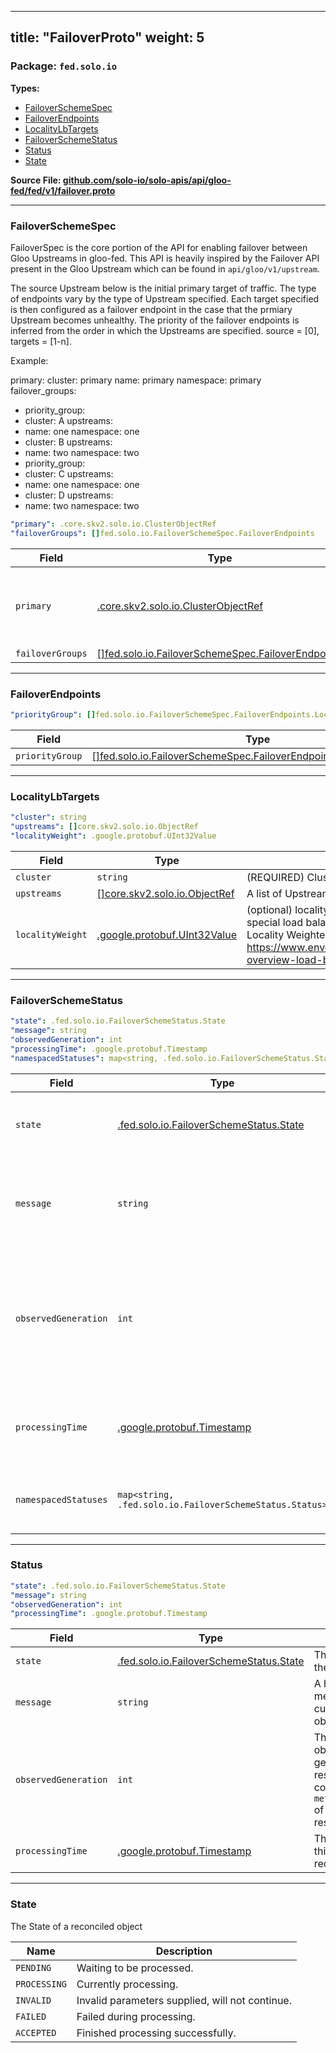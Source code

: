 
---
title: "FailoverProto"
weight: 5
---

<!-- Code generated by solo-kit. DO NOT EDIT. -->


### Package: `fed.solo.io` 
**Types:**


- [FailoverSchemeSpec](#failoverschemespec)
- [FailoverEndpoints](#failoverendpoints)
- [LocalityLbTargets](#localitylbtargets)
- [FailoverSchemeStatus](#failoverschemestatus)
- [Status](#status)
- [State](#state)
  



**Source File: [github.com/solo-io/solo-apis/api/gloo-fed/fed/v1/failover.proto](https://github.com/solo-io/solo-apis/blob/main/api/gloo-fed/fed/v1/failover.proto)**





---
### FailoverSchemeSpec

 
FailoverSpec is the core portion of the API for enabling failover between Gloo Upstreams in gloo-fed.
This API is heavily inspired by the Failover API present in the Gloo Upstream which can be found in
`api/gloo/v1/upstream`.

The source Upstream below is the initial primary target of traffic. The type of endpoints vary by the type
of Upstream specified. Each target specified is then configured as a failover endpoint in the case that
the prmiary Upstream becomes unhealthy. The priority of the failover endpoints is inferred from the
order in which the Upstreams are specified. source = [0], targets = [1-n].

Example:

primary:
cluster: primary
name: primary
namespace: primary
failover_groups:
- priority_group:
- cluster: A
upstreams:
- name: one
namespace: one
- cluster: B
upstreams:
- name: two
namespace: two
- priority_group:
- cluster: C
upstreams:
- name: one
namespace: one
- cluster: D
upstreams:
- name: two
namespace: two

```yaml
"primary": .core.skv2.solo.io.ClusterObjectRef
"failoverGroups": []fed.solo.io.FailoverSchemeSpec.FailoverEndpoints

```

| Field | Type | Description |
| ----- | ---- | ----------- | 
| `primary` | [.core.skv2.solo.io.ClusterObjectRef](../../../../../../skv2/api/core/v1/core.proto.sk/#clusterobjectref) | The upstream which will be configured for failover. |
| `failoverGroups` | [[]fed.solo.io.FailoverSchemeSpec.FailoverEndpoints](../failover.proto.sk/#failoverendpoints) |  |




---
### FailoverEndpoints



```yaml
"priorityGroup": []fed.solo.io.FailoverSchemeSpec.FailoverEndpoints.LocalityLbTargets

```

| Field | Type | Description |
| ----- | ---- | ----------- | 
| `priorityGroup` | [[]fed.solo.io.FailoverSchemeSpec.FailoverEndpoints.LocalityLbTargets](../failover.proto.sk/#localitylbtargets) |  |




---
### LocalityLbTargets



```yaml
"cluster": string
"upstreams": []core.skv2.solo.io.ObjectRef
"localityWeight": .google.protobuf.UInt32Value

```

| Field | Type | Description |
| ----- | ---- | ----------- | 
| `cluster` | `string` | (REQUIRED) Cluster on which the endpoints for this Group can be found. |
| `upstreams` | [[]core.skv2.solo.io.ObjectRef](../../../../../../skv2/api/core/v1/core.proto.sk/#objectref) | A list of Upstream targets, each of these targets must exist on the cluster specified in this message. |
| `localityWeight` | [.google.protobuf.UInt32Value](https://developers.google.com/protocol-buffers/docs/reference/csharp/class/google/protobuf/well-known-types/u-int-32-value) | (optional) locality load balancing weight assigned to the specified upstreams. Locality load balancing will add a special load balancing weight among all targets within a given priority, who are located in the zame zone. See envoy Locality Weighted Load Balancing for more information: https://www.envoyproxy.io/docs/envoy/v1.14.1/intro/arch_overview/upstream/load_balancing/locality_weight#arch-overview-load-balancing-locality-weighted-lb. |




---
### FailoverSchemeStatus



```yaml
"state": .fed.solo.io.FailoverSchemeStatus.State
"message": string
"observedGeneration": int
"processingTime": .google.protobuf.Timestamp
"namespacedStatuses": map<string, .fed.solo.io.FailoverSchemeStatus.Status>

```

| Field | Type | Description |
| ----- | ---- | ----------- | 
| `state` | [.fed.solo.io.FailoverSchemeStatus.State](../failover.proto.sk/#state) | The current state of the resource. Deprecated: use namespacedStatuses instead. |
| `message` | `string` | A human readable message about the current state of the object. Deprecated: use namespacedStatuses instead. |
| `observedGeneration` | `int` | The most recently observed generation of the resource. This value corresponds to the `metadata.generation` of a kubernetes resource. Deprecated: use namespacedStatuses instead. |
| `processingTime` | [.google.protobuf.Timestamp](https://developers.google.com/protocol-buffers/docs/reference/csharp/class/google/protobuf/well-known-types/timestamp) | The time at which this status was recorded. Deprecated: use namespacedStatuses instead. |
| `namespacedStatuses` | `map<string, .fed.solo.io.FailoverSchemeStatus.Status>` | Map of gloo fed controller namespace to FailoverScheme status. |




---
### Status



```yaml
"state": .fed.solo.io.FailoverSchemeStatus.State
"message": string
"observedGeneration": int
"processingTime": .google.protobuf.Timestamp

```

| Field | Type | Description |
| ----- | ---- | ----------- | 
| `state` | [.fed.solo.io.FailoverSchemeStatus.State](../failover.proto.sk/#state) | The current state of the resource. |
| `message` | `string` | A human readable message about the current state of the object. |
| `observedGeneration` | `int` | The most recently observed generation of the resource. This value corresponds to the `metadata.generation` of a kubernetes resource. |
| `processingTime` | [.google.protobuf.Timestamp](https://developers.google.com/protocol-buffers/docs/reference/csharp/class/google/protobuf/well-known-types/timestamp) | The time at which this status was recorded. |




---
### State

 
The State of a reconciled object

| Name | Description |
| ----- | ----------- | 
| `PENDING` | Waiting to be processed. |
| `PROCESSING` | Currently processing. |
| `INVALID` | Invalid parameters supplied, will not continue. |
| `FAILED` | Failed during processing. |
| `ACCEPTED` | Finished processing successfully. |





<!-- Start of HubSpot Embed Code -->
<script type="text/javascript" id="hs-script-loader" async defer src="//js.hs-scripts.com/5130874.js"></script>
<!-- End of HubSpot Embed Code -->
